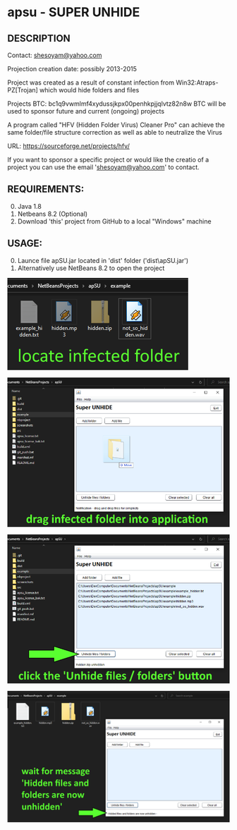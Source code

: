 # apsu - SUPER UNHIDE
## DESCRIPTION
Contact: shesoyam@yahoo.com

Projection creation date:  possibly 2013-2015

Project was created as a result of constant infection from
Win32:Atraps-PZ[Trojan] which would hide folders and files
 	 	
Projects BTC: bc1q9vwmlmf4xydussjkpx00penhkpjjqlvtz82n8w
BTC will be used to sponsor future and current (ongoing) projects

A program called "HFV (Hidden Folder Virus) Cleaner Pro"
can achieve the same folder/file structure correction as well as able to neutralize the Virus
 	
URL: https://sourceforge.net/projects/hfv/
 	
If you want to sponsor a specific project or would like the creatio of a project you can use the email 'shesoyam@yahoo.com' to contact.  

## REQUIREMENTS:
0. Java 1.8
1. Netbeans 8.2 (Optional)
2. Download 'this' project from GitHub to a local "Windows" machine

## USAGE:
0. Launce file apSU.jar located in 'dist' folder ('dist\apSU.jar')
0. Alternatively use NetBeans 8.2 to open the project 

![Step 1](screenshots/step_1_apsu_usage.png?raw=true "Step 1")

![Step 2](screenshots/step_2_apsu_usage.png?raw=true "Step 2")

![Step 3](screenshots/step_3_apsu_usage.png?raw=true "Step 3")

![Step 4](screenshots/step_4_apsu_usage.png?raw=true "Step 4")
